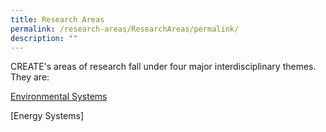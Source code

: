 ```yaml
---
title: Research Areas
permalink: /research-areas/ResearchAreas/permalink/
description: ""
---
```

CREATE's areas of research fall under four major interdisciplinary themes. They are:

[Environmental Systems](/research-areas/ResearchAreas/EnvironmentSystems/permalink/)

[Energy Systems]